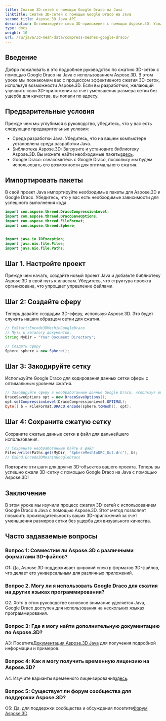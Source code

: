 ```yaml
---
title: Сжатие 3D-сетей с помощью Google Draco на Java
linktitle: Сжатие 3D-сетей с помощью Google Draco на Java
second_title: Aspose.3D Java API
description: Оптимизируйте свои 3D-приложения с помощью Aspose.3D. Узнайте, как сжимать сетки с помощью Google Draco на Java. Следуйте нашему пошаговому руководству для эффективной 3D-разработки.
type: docs
weight: 10
url: /ru/java/3d-mesh-data/compress-meshes-google-draco/
---
```

## Введение

Добро пожаловать в это подробное руководство по сжатию 3D-сеток с помощью Google Draco на Java с использованием Aspose.3D. В этом уроке мы познакомим вас с процессом эффективного сжатия 3D-сеток, используя возможности Aspose.3D. Если вы разработчик, желающий улучшить свои 3D-приложения за счет уменьшения размера сетки без ущерба для качества, вы попали по адресу.

## Предварительные условия

Прежде чем мы углубимся в руководство, убедитесь, что у вас есть следующие предварительные условия:

- Среда разработки Java. Убедитесь, что на вашем компьютере установлена среда разработки Java.
-  Библиотека Aspose.3D: Загрузите и установите библиотеку Aspose.3D. Вы можете найти необходимые пакеты[здесь](https://releases.aspose.com/3d/java/).
- Google Draco: ознакомьтесь с Google Draco, поскольку мы будем использовать его возможности для оптимального сжатия.

## Импортировать пакеты

В свой проект Java импортируйте необходимые пакеты для Aspose.3D и Google Draco. Убедитесь, что у вас есть необходимые зависимости для успешного выполнения кода.

```java
import com.aspose.threed.DracoCompressionLevel;
import com.aspose.threed.DracoSaveOptions;
import com.aspose.threed.FileFormat;
import com.aspose.threed.Sphere;


import java.io.IOException;
import java.nio.file.Files;
import java.nio.file.Paths;
```

## Шаг 1. Настройте проект

Прежде чем начать, создайте новый проект Java и добавьте библиотеку Aspose.3D в свой путь к классам. Убедитесь, что структура проекта организована, что упрощает управление файлами.

## Шаг 2: Создайте сферу

Теперь давайте создадим 3D-сферу, используя Aspose.3D. Это будет служить нашим образцом сетки для сжатия.

```java
// ExStart:Encode3DMeshinGoogleDraco
// Путь к каталогу документов.
String MyDir = "Your Document Directory";

// Создать сферу
Sphere sphere = new Sphere();
```

## Шаг 3: Закодируйте сетку

Используйте Google Draco для кодирования данных сетки сферы с оптимальным уровнем сжатия.

```java
// Закодируйте сферу в необработанные данные Google Draco, используя оптимальный уровень сжатия.
DracoSaveOptions opt = new DracoSaveOptions();
opt.setCompressionLevel(DracoCompressionLevel.OPTIMAL);
byte[] b = FileFormat.DRACO.encode(sphere.toMesh(), opt);
```

## Шаг 4: Сохраните сжатую сетку

Сохраните сжатые данные сетки в файл для дальнейшего использования.

```java
// Сохраните необработанные байты в файл
Files.write(Paths.get(MyDir, "SphereMeshtoDRC_Out.drc"), b);
// ExEnd:Encode3DMeshinGoogleDraco
```

Повторите эти шаги для других 3D-объектов вашего проекта. Теперь вы успешно сжали 3D-сетку с помощью Google Draco на Java с помощью Aspose.3D!

## Заключение

В этом уроке мы изучили процесс сжатия 3D-сетей с использованием Google Draco в Java с помощью Aspose.3D. Этот метод позволяет повысить производительность ваших 3D-приложений за счет уменьшения размеров сетки без ущерба для визуального качества.

## Часто задаваемые вопросы

### Вопрос 1: Совместим ли Aspose.3D с различными форматами 3D-файлов?

О1: Да, Aspose.3D поддерживает широкий спектр форматов 3D-файлов, что делает его универсальным для различных приложений.

### Вопрос 2. Могу ли я использовать Google Draco для сжатия на других языках программирования?

О2. Хотя в этом руководстве основное внимание уделяется Java, Google Draco доступен для использования на нескольких языках программирования.

### Вопрос 3: Где я могу найти дополнительную документацию по Aspose.3D?

 A3: Посетите[Документация Aspose.3D Java](https://reference.aspose.com/3d/java/) для получения подробной информации и примеров.

### Вопрос 4: Как я могу получить временную лицензию на Aspose.3D?

 A4. Изучите варианты временного лицензирования[здесь](https://purchase.aspose.com/temporary-license/).

### Вопрос 5: Существует ли форум сообщества для поддержки Aspose.3D?

 О5: Да, для поддержки сообщества и обсуждения посетите[Форум Aspose.3D](https://forum.aspose.com/c/3d/18).